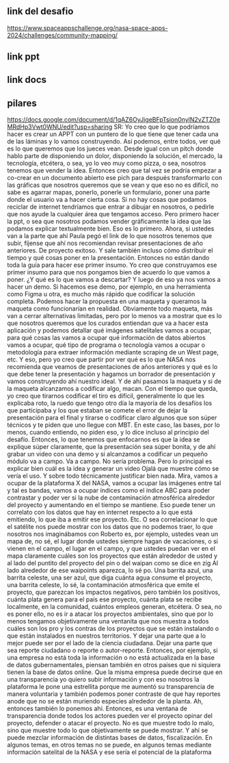 #
## link del desafio
https://www.spaceappschallenge.org/nasa-space-apps-2024/challenges/community-mapping/ 

## link ppt 


## link docs



## pilares
https://docs.google.com/document/d/1qAZ6OyJigeBFpTsion0nylN2vZTZ0eMRdHp3Vwt0WNU/edit?usp=sharing
SR:
Yo creo que lo que podríamos hacer es crear un APPT con un puntero de lo que tiene que tener cada una de las láminas y lo vamos construyendo. Así podemos, entre todos, ver qué es lo que queremos que los jueces vean. Desde igual con un pitch donde hablo parte de disponiendo un dolor, disponiendo la solución, el mercado, la tecnología, etcétera, o sea, yo lo veo muy como pizza, o sea, nosotros tenemos que vender la idea. Entonces creo que tal vez se podría empezar a co-crear en un documento abierto ese pich para después transformarlo con las gráficas que nosotros queremos que se vean y que eso no es difícil, no sabe es agarrar mapas, ponerlo, ponerle un formulario, poner una parte donde el usuario va a hacer cierta cosa. Si no hay cosas que podamos reciclar de internet tendríamos que entrar a dibujar en nosotros, o pedirle que nos ayude la cualquier área que tengamos acceso. Pero primero hacer la ppt, o sea que nosotros podamos vender gráficamente la idea que las podamos explicar textualmente bien. Eso es lo primero. Ahora, si ustedes van a la parte que ahí Paula pegó el link de lo que nosotros tenemos que subir, fíjense que ahí nos recomiendan revisar presentaciones de año anteriores. De proyecto exitoso. Y sale también incluso cómo distribuir el tiempo y qué cosas poner en la presentación. Entonces no están dando toda la guía para hacer ese primer insumo. Yo creo que construyamos ese primer insumo para que nos pongamos bien de acuerdo lo que vamos a poner. ¿Y qué es lo que vamos a descartar? Y luego de eso ya nos vamos a hacer un demo. Si hacemos ese demo, por ejemplo, en una herramienta como Figma u otra, es mucho más rápido que codificar la solución completa. Podemos hacer la propuesta en una maqueta y queramos la maqueta como funcionarían en realidad. Obviamente todo maqueta, más van a cerrar alternativas limitadas, pero por lo menos va a mostrar que es lo que nosotros queremos que los curados entiendan que va a hacer esta aplicación y podemos detallar qué imágenes satelitales vamos a ocupar, para qué cosas las vamos a ocupar qué información de datos abiertos vamos a ocupar, qué tipo de programa o tecnología vamos a ocupar o metodología para extraer información mediante scraping de un West page, etc. Y eso, pero yo creo que partir por ver qué es lo que NASA nos recomienda que veamos de presentaciones de años anteriores y qué es lo que debe tener la presentación y hagamos un borrador de presentación y vamos construyendo ahí nuestro ideal. Y de ahí pasamos la maqueta y si de la maqueta alcanzamos a codificar algo, macan. Con el tiempo que queda, yo creo que tirarnos codificar el tiro es difícil, generalmente lo que les explicaba roto, la ruedo que tengo otro día la mayoría de los desafíos los que participaba y los que estaban se comete el error de dejar la presentación para el final y tirarse o codificar claro algunos que son súper técnicos y te piden que uno llegue con MBT. En este caso, las bases, por lo menos, cuando entiendo, no piden eso, y lo dice incluso al principio del desafío. Entonces, lo que tenemos que enfocarnos es que la idea se explique súper claramente, que la presentación sea súper bonita, y de ahí grabar un video con una demo y si alcanzamos a codificar un pequeño módulo va a campo. Va a campo. No sería problema. Pero lo principal es explicar bien cuál es la idea y generar un video Ojalá que muestre cómo se vería el uso. Y sobre todo técnicamente justificar bien nada. Mira, vamos a ocupar de la plataforma X del NASA, vamos a ocupar las imágenes entre tal y tal es bandas, vamos a ocupar índices como el índice ABC para poder contrastar y poder ver si la nube de contaminación atmosférica alrededor del proyecto y aumentando en el tiempo se mantiene. Eso puede tener un correlato con los datos que hay en internet respecto a lo que está emitiendo, lo que iba a emitir ese proyecto. Etc. O sea correlacionar lo que el satélite nos puede mostrar con los datos que no podemos traer, lo que nosotros nos imaginábamos con Roberto es, por ejemplo, ustedes vean un mapa de, no sé, el lugar donde ustedes siempre hagan de vacaciones, o si vienen en el campo, el lugar en el campo, y que ustedes puedan ver en el mapa claramente cuáles son los proyectos que están alrededor de usted y al lado del puntito del proyecto del pin o del waipan como se dice en zig Al lado alrededor de ese waipoints aparezca, lo sé po. Una barrita azul, una barrita celeste, una ser azul, que diga cuánta agua consume el proyecto, una barrita celeste, lo sé, la contaminación atmosférica que emite el proyecto, que parezcan los impactos negativos, pero también los positivos, cuánta plata genera para el país ese proyecto, cuánta plata se recibe localmente, en la comunidad, cuántos empleos generan, etcétera. O sea, no es poner ello, no es ir a atacar los proyectos ambientales, sino que por lo menos tengamos objetivamente una ventanita que nos muestra a todos cuáles son los pro y los contras de los proyectos que se están instalando o que están instalados en nuestros territorios. Y dejar una parte que a lo mejor puede ser por el lado de la ciencia ciudadana. Dejar una parte que sea reporte ciudadano o reporte o autor-reporte. Entonces, por ejemplo, si una empresa no está toda la información o no está actualizada en la base de datos gubernamentales, piensan también en otros países que ni siquiera tienen la base de datos online. Que la misma empresa puede decirse que en una transparencia yo quiero subir información y con eso nosotros la plataforma le pone una estrellita porque me aumentó su transparencia de manera voluntaria y también podemos poner contraste de que hay reportes anode que no se están muriendo especies alrededor de la planta. Ah, entonces también lo ponemos ahí. Entonces, es una ventana de transparencia donde todos los actores pueden ver el proyecto opinar del proyecto, defender o atacar el proyecto. No es que muestre todo lo malo, sino que muestre todo lo que objetivamente se puede mostrar. Y ahí se puede mezclar información de distintas bases de datos, fiscalización. En algunos temas, en otros temas no se puede, en algunos temas mediante información satelital de la NASA y ese sería el potencial de la plataforma